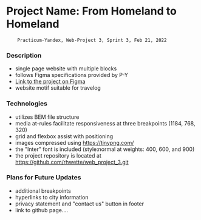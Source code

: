 # Project Name: From Homeland to Homeland
        Practicum-Yandex, Web-Project 3, Sprint 3, Feb 21, 2022

### Description

* single page website with multiple blocks  
* follows Figma specifications provided by P-Y  
* [Link to the project on Figma](https://www.figma.com/file/1zCYcflj6BJx5VqOvXU9nb/Sprint-3-From-Homeland-to-Homeland-desktop-mobile?node-id=0%3A1) 
* website motif suitable for travelog 
  
### Technologies

* utilizes BEM file structure  
* media at-rules facilitate responsiveness at three breakpoints
     (1184, 768, 320) 
* grid and flexbox assist with positioning 
* images compressed using https://tinypng.com/
* the "Inter" font is included (style:normal at weights: 400, 600, and 900) 
* the project repository is located at https://github.com/rhwette/web_project_3.git

  
### Plans for Future Updates 

* additional breakpoints  
* hyperlinks to city information
* privacy statement and "contact us" button in footer
* link to github page....

